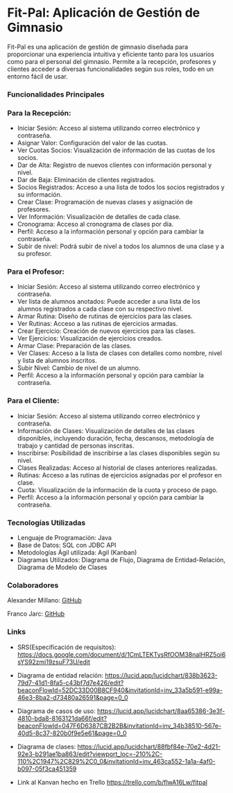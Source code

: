 # 	**Fit-Pal: Aplicación de Gestión de Gimnasio**
Fit-Pal es una aplicación de gestión de gimnasio diseñada para proporcionar una experiencia intuitiva y eficiente tanto para los usuarios como para el personal del gimnasio. Permite a la recepción, profesores y clientes acceder a diversas funcionalidades según sus roles, todo en un entorno fácil de usar.

### **Funcionalidades Principales**
### **Para la Recepción:**
- Iniciar Sesión: Acceso al sistema utilizando correo electrónico y contraseña.
- Asignar Valor: Configuración del valor de las cuotas.
- Ver Cuotas Socios: Visualización de información de las cuotas de los socios.
- Dar de Alta: Registro de nuevos clientes con información personal y nivel.
- Dar de Baja: Eliminación de clientes registrados.
- Socios Registrados: Acceso a una lista de todos los socios registrados y su información.
- Crear Clase: Programación de nuevas clases y asignación de profesores.
- Ver Información: Visualización de detalles de cada clase.
- Cronograma: Acceso al cronograma de clases por día.
- Perfil: Acceso a la información personal y opción para cambiar la contraseña.
- Subir de nivel: Podrá subir de nivel a todos los alumnos de una clase y a su profesor.


### **Para el Profesor:**
- Iniciar Sesión: Acceso al sistema utilizando correo electrónico y contraseña.
- Ver lista de alumnos anotados: Puede acceder a una lista de los alumnos registrados a cada clase con su respectivo nivel.
- Armar Rutina: Diseño de rutinas de ejercicios para las clases.
- Ver Rutinas: Acceso a las rutinas de ejercicios armadas.
- Crear Ejercicio: Creación de nuevos ejercicios para las clases.
- Ver Ejercicios: Visualización de ejercicios creados.
- Armar Clase: Preparación de las clases.
- Ver Clases: Acceso a la lista de clases con detalles como nombre, nivel y lista de alumnos inscritos.
- Subir Nivel: Cambio de nivel de un alumno.
- Perfil: Acceso a la información personal y opción para cambiar la contraseña.

### **Para el Cliente:**
- Iniciar Sesión: Acceso al sistema utilizando correo electrónico y contraseña.
- Información de Clases: Visualización de detalles de las clases disponibles, incluyendo duración, fecha, descansos, metodología de trabajo y cantidad de personas inscritas.
- Inscribirse: Posibilidad de inscribirse a las clases disponibles según su nivel.
- Clases Realizadas: Acceso al historial de clases anteriores realizadas.
- Rutinas: Acceso a las rutinas de ejercicios asignadas por el profesor en clase.
- Cuota: Visualización de la información de la cuota y proceso de pago.
- Perfil: Acceso a la información personal y opción para cambiar la contraseña.


### **Tecnologías Utilizadas**
- Lenguaje de Programación: Java
- Base de Datos: SQL con JDBC API
- Metodologías Ágil utilizada: Agil (Kanban)
- Diagramas Utilizados: Diagrama de Flujo, Diagrama de Entidad-Relación, Diagrama de Modelo de Clases

### **Colaboradores**
Alexander Millano: [GitHub](https://github.com/alexmillano)

Franco Jarc: [GitHub](https://github.com/FrancoJarc) 

### **Links**
- SRS(Especificación de requisitos): https://docs.google.com/document/d/1CmLTEKTysRfOOM38naIHRZ5oi6sYS92zmi19zsuF73U/edit 

- Diagrama de entidad relación: https://lucid.app/lucidchart/838b3623-79d7-41d1-8fa5-c43bf7d7e426/edit?beaconFlowId=52DC33D00B8CF940&invitationId=inv_33a5b591-e99a-46e3-8ba2-d73480a26591&page=0_0 

- Diagrama de casos de uso: https://lucid.app/lucidchart/8aa65386-3e3f-4810-bda8-8163121da66f/edit?beaconFlowId=047F6D6387CB2B2B&invitationId=inv_34b38510-567e-40d5-8c37-820b0f9e5e61&page=0_0 

- Diagrama de clases: https://lucid.app/lucidchart/88fbf84e-70e2-4d21-92e3-b291ae1ba863/edit?viewport_loc=-210%2C-110%2C1947%2C829%2C0_0&invitationId=inv_463ca552-1a1a-4af0-b097-05f3ca451359 
- Link al Kanvan hecho en Trello https://trello.com/b/flwA16Lw/fitpal 



